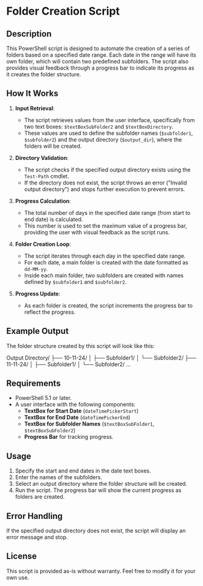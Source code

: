 # Folder Creation Script

## Description

This PowerShell script is designed to automate the creation of a series of folders based on a specified date range. Each date in the range will have its own folder, which will contain two predefined subfolders. The script also provides visual feedback through a progress bar to indicate its progress as it creates the folder structure.

## How It Works

1. **Input Retrieval**:

   - The script retrieves values from the user interface, specifically from two text boxes: `$textBoxSubFolder2` and `$textBoxDirectory`.
   - These values are used to define the subfolder names (`$subfolder1`, `$subfolder2`) and the output directory (`$output_dir`), where the folders will be created.
2. **Directory Validation**:

   - The script checks if the specified output directory exists using the `Test-Path` cmdlet.
   - If the directory does not exist, the script throws an error ("Invalid output directory") and stops further execution to prevent errors.
3. **Progress Calculation**:

   - The total number of days in the specified date range (from start to end date) is calculated.
   - This number is used to set the maximum value of a progress bar, providing the user with visual feedback as the script runs.
4. **Folder Creation Loop**:

   - The script iterates through each day in the specified date range.
   - For each date, a main folder is created with the date formatted as `dd-MM-yy`.
   - Inside each main folder, two subfolders are created with names defined by `$subfolder1` and `$subfolder2`.
5. **Progress Update**:

   - As each folder is created, the script increments the progress bar to reflect the progress.

## Example Output

The folder structure created by this script will look like this:

Output Directory/
├── 10-11-24/
│ ├── Subfolder1/
│ └── Subfolder2/
├── 11-11-24/
│ ├── Subfolder1/
│ └── Subfolder2/
...


## Requirements

- PowerShell 5.1 or later.
- A user interface with the following components:
  - **TextBox for Start Date** (`dateTimePickerStart`)
  - **TextBox for End Date** (`dateTimePickerEnd`)
  - **TextBox for Subfolder Names** (`$textBoxSubFolder1`, `$textBoxSubFolder2`)
  - **Progress Bar** for tracking progress.

## Usage

1. Specify the start and end dates in the date text boxes.
2. Enter the names of the subfolders.
3. Select an output directory where the folder structure will be created.
4. Run the script. The progress bar will show the current progress as folders are created.

## Error Handling

If the specified output directory does not exist, the script will display an error message and stop.

## License

This script is provided as-is without warranty. Feel free to modify it for your own use.
